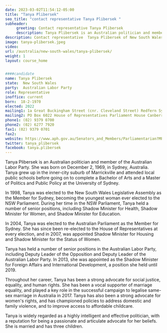 ```yaml
---
date: 2023-03-02T11:54:12-05:00
title: "Tanya Plibersek"
seo_title: "contact representative Tanya Plibersek "
subheader:
     greeting: Contact representative Tanya Plibersek
     description: Tanya Plibersek is an Australian politician and member of the Australian Labor Party.
description: Contact representative  Tanya Plibersek of New South Wales. Contact information for  Tanya Plibersek includes email address, phone number, and mailing address.
image: tanya-plibersek.jpeg
video:
url: /australia/new-south-wales/tanya-plibersek/
weight: 1
layout: course_home


####candidate
name: Tanya Plibersek
state:	New South Wales
party:	Australian Labor Party
role: Representative
inoffice: current
born:  18-2-1970
elected: 2022
mailing1: 1a Great Buckingham Street (cnr. Cleveland Street) Redfern Sydney, NSW, 2016
mailing2: PO Box 6022 House of Representatives Parliament House Canberra ACT 2600
phone1: (02) 9379 0700
phone2: (02) 6277 7920
fax1: (02) 9379 0701
fax2:
website: https://www.aph.gov.au/Senators_and_Members/Parliamentarian?MPID=83M
twitter: tanya_plibersek
facebook: tanya.plibersek
---
```


Tanya Plibersek is an Australian politician and member of the Australian Labor Party. She was born on December 2, 1969, in Sydney, Australia. Tanya grew up in the inner-city suburb of Marrickville and attended local public schools before going on to complete a Bachelor of Arts and a Master of Politics and Public Policy at the University of Sydney.

In 1998, Tanya was elected to the New South Wales Legislative Assembly as the Member for Sydney, becoming the youngest woman ever elected to the NSW Parliament. During her time in the NSW Parliament, Tanya held a number of senior positions, including Shadow Minister for Health, Shadow Minister for Women, and Shadow Minister for Education.

In 2004, Tanya was elected to the Australian Parliament as the Member for Sydney. She has since been re-elected to the House of Representatives at every election, and in 2007, was appointed Shadow Minister for Housing and Shadow Minister for the Status of Women.

Tanya has held a number of senior positions in the Australian Labor Party, including Deputy Leader of the Opposition and Deputy Leader of the Australian Labor Party. In 2013, she was appointed as the Shadow Minister for Foreign Affairs and International Development, a position she held until 2019.

Throughout her career, Tanya has been a strong advocate for social justice, equality, and human rights. She has been a vocal supporter of marriage equality, and played a key role in the successful campaign to legalise same-sex marriage in Australia in 2017. Tanya has also been a strong advocate for women's rights, and has championed policies to address domestic and family violence, and to improve access to affordable childcare.

Tanya is widely regarded as a highly intelligent and effective politician, with a reputation for being a passionate and articulate advocate for her beliefs. She is married and has three children.